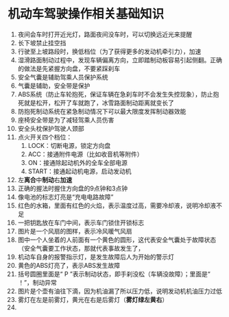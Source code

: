 # 机动车驾驶操作相关基础知识

1. 夜间会车时打开近光灯，路面夜间没车时，可以切换远近光来提醒
2. 长下坡禁止挂空挡
3. 行驶至上坡路段时，换低档位（为了获得更多的发动机牵引力），加速
4. 湿滑路面制动过程中，发现车辆偏离方向，立即踏制动板容易引起侧翻。正确的做法是先紧握方向盘，不要紧踩刹车
5. 安全气囊是辅助驾乘人员保护系统
6. 气囊是辅助，安全带是保护
7. ABS系统（防止车轮抱死，保证车辆在急刹车时不会发生失控现象），防止抱死就是松开，松开了车就跑了，冰雪路面制动距离就变长了
8. 防抱死制动系统在紧急制动情况下可以最大限度发挥制动器效能
9. 座椅安全带是为了减轻驾乘人员伤害
10. 安全头枕保护驾驶人颈部
11. 点火开关四个档位：
    1. LOCK：切断电源，锁定方向盘
    2. ACC：接通附件电源（比如收音机等附件）
    3. ON：接通除起动机外的全车全部电源
    4. START：接通起动机电源，启动发动机
12. 左**离合**中**制动**右**加速**
13. 正确的握法时握住方向盘的9点钟和3点钟
14. 像电池的标志灯亮是“充电电路故障”
15. 红色的水箱，里面有红色的火焰，表示温度过高，需要冷却液，说明冷却液不足
16. 一把钥匙放在车门中间，表示车门锁住开锁标志
17. 图片是一个风扇的图样，表示冷风暖气风扇
18. 图中一个人坐着的人前面有一个黄色的圆形，这代表安全气囊处于故障状态（安全气囊要工作状态，那就代表事故发生了，
19. 机动车自身的报警指示灯，是发生故障后人为开始的警示灯
20. 黄色的ABS灯亮了，表示ABS发生故障
21. 括号圆圈里面是“ P ”表示制动状态，即手刹没松（车辆没故障）；里面是“ ！”，制动异常
22. 图片是个壶有油往下滴，因为机油漏了所以压力低，说明发动机机油压力过低
23. 雾灯在左是前雾灯，黄光在右是后雾灯（**雾灯绿左黄右**）
24. 